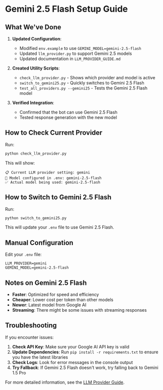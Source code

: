# Gemini 2.5 Flash Setup Guide

## What We've Done

1. **Updated Configuration**:
   - Modified `env.example` to use `GEMINI_MODEL=gemini-2.5-flash`
   - Updated `llm_provider.py` to support Gemini 2.5 models
   - Updated documentation in `LLM_PROVIDER_GUIDE.md`

2. **Created Utility Scripts**:
   - `check_llm_provider.py` - Shows which provider and model is active
   - `switch_to_gemini25.py` - Quickly switches to Gemini 2.5 Flash
   - `test_all_providers.py --gemini25` - Tests the Gemini 2.5 Flash model

3. **Verified Integration**:
   - Confirmed that the bot can use Gemini 2.5 Flash
   - Tested response generation with the new model

## How to Check Current Provider

Run:
```bash
python check_llm_provider.py
```

This will show:
```
📋 Current LLM provider setting: gemini
📝 Model configured in .env: gemini-2.5-flash
✅ Actual model being used: gemini-2.5-flash
```

## How to Switch to Gemini 2.5 Flash

Run:
```bash
python switch_to_gemini25.py
```

This will update your `.env` file to use Gemini 2.5 Flash.

## Manual Configuration

Edit your `.env` file:
```
LLM_PROVIDER=gemini
GEMINI_MODEL=gemini-2.5-flash
```

## Notes on Gemini 2.5 Flash

- **Faster**: Optimized for speed and efficiency
- **Cheaper**: Lower cost per token than other models
- **Newer**: Latest model from Google AI
- **Streaming**: There might be some issues with streaming responses

## Troubleshooting

If you encounter issues:

1. **Check API Key**: Make sure your Google AI API key is valid
2. **Update Dependencies**: Run `pip install -r requirements.txt` to ensure you have the latest libraries
3. **Check Logs**: Look for error messages in the console output
4. **Try Fallback**: If Gemini 2.5 Flash doesn't work, try falling back to Gemini 1.5 Pro

For more detailed information, see the [LLM Provider Guide](./LLM_PROVIDER_GUIDE.md). 